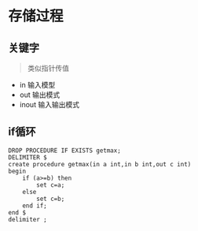 # 存储过程
## 关键字
> 类似指针传值
- in 输入模型
- out 输出模式
- inout 输入输出模式
## if循环
```
DROP PROCEDURE IF EXISTS getmax;
DELIMITER $
create procedure getmax(in a int,in b int,out c int)
begin
	if (a>=b) then
		set c=a;
	else 
		set c=b;
	end if;
end $
delimiter ;
```